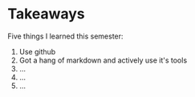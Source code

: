 # Takeaways

Five things I learned this semester:

1. Use github
2. Got a hang of markdown and actively use it's tools
3. …
4. …
5. …
